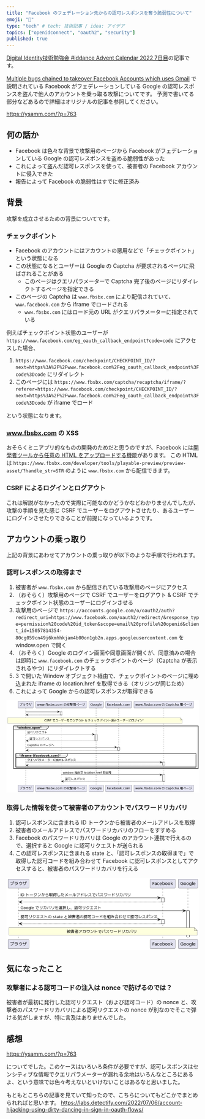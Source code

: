 ```yaml
---
title: "Facebook のフェデレーション先からの認可レスポンスを奪う脆弱性について"
emoji: "💋"
type: "tech" # tech: 技術記事 / idea: アイデア
topics: ["openidconnect", "oauth2", "security"]
published: true
---
```


[Digital Identity技術勉強会 #iddance Advent Calendar 2022 7日目](https://qiita.com/advent-calendar/2022/iddance)の記事です。

[Multiple bugs chained to takeover Facebook Accounts which uses Gmail](https://ysamm.com/?p=763) で説明されている Facebook がフェデレーションしている Google の認可レスポンスを盗んで他人のアカウントを乗っ取る攻撃についてです。
予測で書いてる部分などあるので詳細はオリジナルの記事を参照してください。

https://ysamm.com/?p=763

## 何の話か

* Facebook は色々な背景で攻撃用のページから Facebook がフェデレーションしている Google の認可レスポンスを盗める脆弱性があった
* これによって盗んだ認可レスポンスを使って、被害者の Facebook アカウントに侵入できた
* 報告によって Facebook の脆弱性はすでに修正済み

## 背景

攻撃を成立させるための背景についてです。

### チェックポイント

* Facebook のアカウントにはアカウントの悪用などで「チェックポイント」という状態になる
* この状態になるとユーザーは Google の Captcha が要求されるページに飛ばされることがある
    * このページはクエリパラメーターで Captcha 完了後のページにリダイレクトするページを指定できる
* このページの Captcha は `www.fbsbx.com` により配信されていて、`www.facebook.com` から iframe でロードされる
    * `www.fbsbx.com` にはロード元の URL がクエリパラメーターに指定されている

例えばチェックポイント状態のユーザーが `https://www.facebook.com/eg_oauth_callback_endpoint?code=code` にアクセスした場合、

1. `https://www.facebook.com/checkpoint/CHECKPOINT_ID/?next=https%3A%2F%2Fwww.facebook.com%2Feg_oauth_callback_endpoint%3Fcode%3Dcode` にリダイレクト
2. このページには `https://www.fbsbx.com/captcha/recaptcha/iframe/?referer=https://www.facebook.com/checkpoint/CHECKPOINT_ID/?next=https%3A%2F%2Fwww.facebook.com%2Feg_oauth_callback_endpoint%3Fcode%3Dcode` が iframe でロード

という状態になります。

### www.fbsbx.com の XSS

おそらくミニアプリ的なものの開発のためだと思うのですが、Facebook には[開発者ツールから任意の HTML をアップロードする機能](https://developers.facebook.com/blog/post/2019/08/22/introducing-playable-preview-tool-to-validate-playable-assets/?locale=ja_JP)があります。
この HTML は `https://www.fbsbx.com/developer/tools/playable-preview/preview-asset/?handle_str=STR` のように `www.fbsbx.com` から配信できます。

### CSRF によるログインとログアウト


これは解説がなかったので実際に可能なのかどうかなどわかりませんでしたが、攻撃の手順を見た感じ CSRF でユーザーをログアウトさせたり、あるユーザーにログインさせたりできることが前提になっているようです。

## アカウントの乗っ取り

上記の背景にあわせてアカウントの乗っ取りが以下のような手順で行われます。

### 認可レスポンスの取得まで

1. 被害者が `www.fbsbx.com` から配信されている攻撃用のページにアクセス
2. （おそらく）攻撃用のページで CSRF でユーザーをログアウト & CSRF でチェックポイント状態のユーザーにログインさせる
3. 攻撃用のページで `https://accounts.google.com/o/oauth2/auth?redirect_uri=https://www.facebook.com/oauth2/redirect/&response_type=permission%20code%20id_token&scope=email%20profile%20openid&client_id=15057814354-80cg059cn49j6kmhhkjam4b00on1gb2n.apps.googleusercontent.com` を window.open で開く
4. （おそらく）Google のログイン画面や同意画面が開くが、同意済みの場合は即時に `www.facebook.com` のチェックポイントのページ（Captcha が表示されるやつ）にリダイレクトする
5. 3 で開いた Window オブジェクト経由で、チェックポイントのページに埋め込まれた iframe の location.href を取得できる（オリジンが同じため）
6. これによって Google からの認可レスポンスが取得できる


![ここまでのシーケンス](/images/facebook-account-takeover-with-gmail1.png)

<!-- ![](https://www.plantuml.com/plantuml/png/bL9FIm915B_FfnZs47LeFu2748AwroSOrrbTqXtPdMsxxip5Go6960GUYZ2p_qHY5FbX7ceVexSx8HeM9RWClD_x_NdlvKF90XbLAuH5KZ17UljCSYfyOe5kWxu2rGKriEZw1hNYEBRTGbWui1rHfP3SJLglawQUjdgWJq6_WHfQ9E0o2dpY2wHXJY32C4StTtUs47y9kfl11jct2VeMr0EeyrH4r-aA1Ps0GfW6TG-w0-e2z1EM9iCw9AE5zkJQj1kCHKWf454DJNf-KSIsg77V8XH_ypdI6Dj2b2gSvkX7_sZSG9b-AgPwe5vGAMin6MQ0cwpKGHbyBELqcSCBGknbWy6yh2QTCaj7D9iC9CCvxkpvvTXp0rRbT7MUPCruNwArP0qplOLDe0yJB4seZrCEVPRLHcP-FyVxvfFxHPB-_tG0_xHeraMdpuVJrYEU2Aq8XqbF-7Ovu2ucQ8uRxV7x2Vbr9tcqXqVy2G00) -->

### 取得した情報を使って被害者のアカウントでパスワードリカバリ

1. 認可レスポンスに含まれる ID トークンから被害者のメールアドレスを取得
2. 被害者のメールアドレスでパスワードリカバリのフローをすすめる
3. Facebook のパスワードリカバリは Google のアカウント連携で行えるので、選択すると Google に認可リクエストが送られる
4. この認可レスポンスに含まれる state と、「認可レスポンスの取得まで」で取得した認可コードを組み合わせて Facebook に認可レスポンスとしてアクセスすると、被害者のパスワードリカバリを行える

![ここまでのシーケンス](/images/facebook-account-takeover-with-gmail2.png)

<!-- ![](https://www.plantuml.com/plantuml/png/VP5FIiD05CRtFSLSm0kua2v4yHXZ32BM32GJrvtt5595Khke2r4nYrWRQHP1KH0zp4SqtiAP6aLG2bbyl3_VBz-RRgHbgEEzNaV6MabFx-nBxGiLTC1Zy2qe1ps8fHMn9Zr_KwbTiImsLWKu0J-3Id05SmmQrEcuVZc3iTyL-DfrkG1bu07u3lG4SmC-TO9BrtNrAQW03wteXBwEmx_OTQMsUxw5jiAw_5u3ZJxCuzlHfGFtJJCzgTDoNYz1apaiMHJbtmMOcR1tqOusQRAYdbLD_z1Msscgsl-dqVlz0SnhFKn0ASmvJFurqqRc2t1bnNUwG5bJwOKgYYpxnvao5uXoE-pmYm_LzOCj-s2V) -->

## 気になったこと

### 攻撃者による認可コードの注入は nonce で防げるのでは？

被害者が最初に発行した認可リクエスト（および認可コード）の nonce と、攻撃者のパスワードリカバリによる認可リクエストの nonce が別なのでそこで弾ける気がしますが、特に言及はありませんでした。

## 感想

https://ysamm.com/?p=763

についてでした。このケースはいろいろ条件が必要ですが、認可レスポンスはセンシティブな情報でクエリパラメーターが漏れる余地はいろんなところにあるよ、という意味では色々考えないといけないことはあるなと思いました。

もともとこちらの記事を見ていて知ったので、こちらについてもどこかでまとめられればと思います。
https://labs.detectify.com/2022/07/06/account-hijacking-using-dirty-dancing-in-sign-in-oauth-flows/